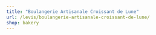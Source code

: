 ```yaml
---
title: "Boulangerie Artisanale Croissant de Lune"
url: /levis/boulangerie-artisanale-croissant-de-lune/
shop: bakery
---
```

